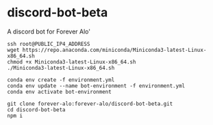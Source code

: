 # discord-bot-beta
A discord bot for Forever Alo'

```
ssh root@PUBLIC_IP4_ADDRESS
wget https://repo.anaconda.com/miniconda/Miniconda3-latest-Linux-x86_64.sh
chmod +x Miniconda3-latest-Linux-x86_64.sh
./Miniconda3-latest-Linux-x86_64.sh
```

```
conda env create -f environment.yml
conda env update --name bot-environment -f environment.yml
conda env activate bot-environment
```

```
git clone forever-alo:forever-alo/discord-bot-beta.git
cd discord-bot-beta
npm i
```
